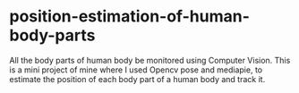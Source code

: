 # position-estimation-of-human-body-parts
All the body parts of human body be monitored using Computer Vision. This is a mini project of mine where I used Opencv pose and mediapie, to estimate the position of each body part of a human body and track it.
